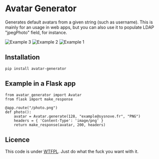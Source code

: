 # Avatar Generator

Generates default avatars from a given string (such as username). This is
mainly for an usage in web apps, but you can also use it to populate LDAP
"jpegPhoto" field, for instance.

![Example 3](https://raw.githubusercontent.com/maethor/avatar-generator/master/examples/photo3.png)
![Example 2](https://raw.githubusercontent.com/maethor/avatar-generator/master/examples/photo2.png)
![Example 1](https://raw.githubusercontent.com/maethor/avatar-generator/master/examples/photo1.png)

## Installation

    pip install avatar-generator

## Example in a Flask app

    from avatar_generator import Avatar
    from flask import make_response

    @app.route("/photo.png")
    def photo():
        avatar = Avatar.generate(128, "example@sysnove.fr", "PNG")
        headers = { 'Content-Type': 'image/png' }
        return make_response(avatar, 200, headers)

## Licence

This code is under [WTFPL](https://en.wikipedia.org/wiki/WTFPL). Just do what the fuck you want with it.
